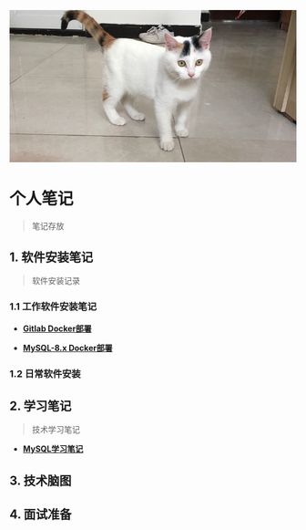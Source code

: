 ![个人笔记](./images/notes-cat.png)



# 个人笔记

> 笔记存放





## 1. 软件安装笔记

> 软件安装记录




### 1.1 工作软件安装笔记

- **[Gitlab Docker部署](./InstallationInstructions/gitlab/gitlab-8/gitlab部署.md)**

- **[MySQL-8.x Docker部署](./InstallationInstructions/mysql/mysql-部署.md)**



### 1.2 日常软件安装



## 2. 学习笔记

> 技术学习笔记



- **[MySQL学习笔记](./LearningNotes/mysql/summary.md)**

## 3. 技术脑图
## 4. 面试准备
